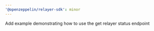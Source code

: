 ```yaml
---
'@openzeppelin/relayer-sdk': minor
---
```


Add example demonstrating how to use the get relayer status endpoint
